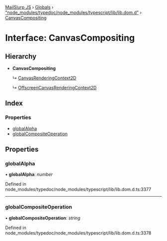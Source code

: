 [MailSlurp JS](../README.md) › [Globals](../globals.md) › ["node_modules/typedoc/node_modules/typescript/lib/lib.dom.d"](../modules/_node_modules_typedoc_node_modules_typescript_lib_lib_dom_d_.md) › [CanvasCompositing](_node_modules_typedoc_node_modules_typescript_lib_lib_dom_d_.canvascompositing.md)

# Interface: CanvasCompositing

## Hierarchy

* **CanvasCompositing**

  ↳ [CanvasRenderingContext2D](_node_modules_typedoc_node_modules_typescript_lib_lib_dom_d_.canvasrenderingcontext2d.md)

  ↳ [OffscreenCanvasRenderingContext2D](_node_modules_typedoc_node_modules_typescript_lib_lib_dom_d_.offscreencanvasrenderingcontext2d.md)

## Index

### Properties

* [globalAlpha](_node_modules_typedoc_node_modules_typescript_lib_lib_dom_d_.canvascompositing.md#globalalpha)
* [globalCompositeOperation](_node_modules_typedoc_node_modules_typescript_lib_lib_dom_d_.canvascompositing.md#globalcompositeoperation)

## Properties

###  globalAlpha

• **globalAlpha**: *number*

Defined in node_modules/typedoc/node_modules/typescript/lib/lib.dom.d.ts:3377

___

###  globalCompositeOperation

• **globalCompositeOperation**: *string*

Defined in node_modules/typedoc/node_modules/typescript/lib/lib.dom.d.ts:3378
